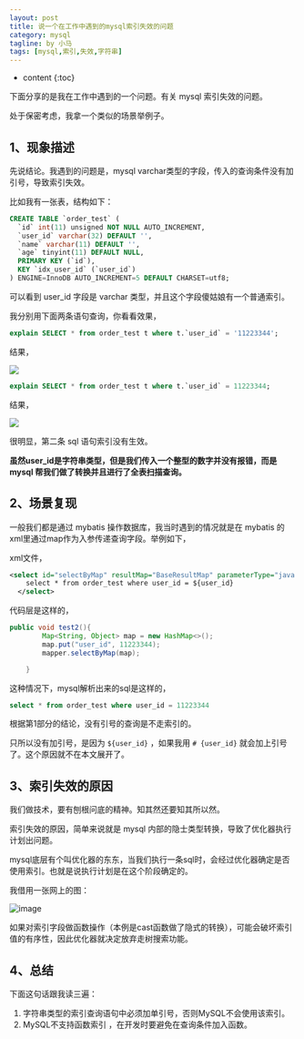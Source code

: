 ```yaml
---
layout: post
title: 说一个在工作中遇到的mysql索引失效的问题
category: mysql
tagline: by 小马
tags: [mysql,索引,失效,字符串]
---
```


* content
{:toc}

下面分享的是我在工作中遇到的一个问题。有关 mysql 索引失效的问题。
<!--more-->

处于保密考虑，我拿一个类似的场景举例子。

## 1、现象描述
先说结论。我遇到的问题是，mysql varchar类型的字段，传入的查询条件没有加引号，导致索引失效。

比如我有一张表，结构如下：

```sql
CREATE TABLE `order_test` (
  `id` int(11) unsigned NOT NULL AUTO_INCREMENT,
  `user_id` varchar(32) DEFAULT '',
  `name` varchar(11) DEFAULT '',
  `age` tinyint(11) DEFAULT NULL,
  PRIMARY KEY (`id`),
  KEY `idx_user_id` (`user_id`)
) ENGINE=InnoDB AUTO_INCREMENT=5 DEFAULT CHARSET=utf8;
```

可以看到 user_id 字段是 varchar 类型，并且这个字段傻姑娘有一个普通索引。

我分别用下面两条语句查询，你看看效果，
```sql
explain SELECT * from order_test t where t.`user_id` = '11223344';
```
结果，

![](http://www.justdojava.com/assets/images/2019/java/image_xiaoma/mysql-index-nouse/1.png)

```sql
explain SELECT * from order_test t where t.`user_id` = 11223344;
```
结果，


![](http://www.justdojava.com/assets/images/2019/java/image_xiaoma/mysql-index-nouse/2.png)

很明显，第二条 sql 语句索引没有生效。

**虽然user_id是字符串类型，但是我们传入一个整型的数字并没有报错，而是 mysql 帮我们做了转换并且进行了全表扫描查询。**

## 2、场景复现
一般我们都是通过 mybatis 操作数据库，我当时遇到的情况就是在 mybatis 的xml里通过map作为入参传递查询字段。举例如下，

xml文件，
```xml
<select id="selectByMap" resultMap="BaseResultMap" parameterType="java.util.Map" >
    select * from order_test where user_id = ${user_id}
  </select>
```

代码层是这样的，
```java
public void test2(){
        Map<String, Object> map = new HashMap<>();
        map.put("user_id", 11223344);
        mapper.selectByMap(map);

    }
```
这种情况下，mysql解析出来的sql是这样的，
```sql
select * from order_test where user_id = 11223344
```
根据第1部分的结论，没有引号的查询是不走索引的。

只所以没有加引号，是因为 `${user_id}` ，如果我用 `#
{user_id}` 就会加上引号了。这个原因就不在本文展开了。


## 3、索引失效的原因
我们做技术，要有刨根问底的精神。知其然还要知其所以然。

索引失效的原因，简单来说就是 mysql 内部的隐士类型转换，导致了优化器执行计划出问题。

mysql底层有个叫优化器的东东，当我们执行一条sql时，会经过优化器确定是否使用索引。也就是说执行计划是在这个阶段确定的。

我借用一张网上的图：

![image](https://timgsa.baidu.com/timg?image&quality=80&size=b9999_10000&sec=1569585685231&di=bc113a44e3848ab3219a263d3df3cd4a&imgtype=0&src=http%3A%2F%2Fstatic.codeceo.com%2Fimages%2F2017%2F05%2Fa9078e8653368c9c291ae2f8b74012e74.jpg)

如果对索引字段做函数操作（本例是cast函数做了隐式的转换），可能会破坏索引值的有序性，因此优化器就决定放弃走树搜索功能。

## 4、总结
下面这句话跟我读三遍：

1. 字符串类型的索引查询语句中必须加单引号，否则MySQL不会使用该索引。
2. MySQL不支持函数索引 ，在开发时要避免在查询条件加入函数。
